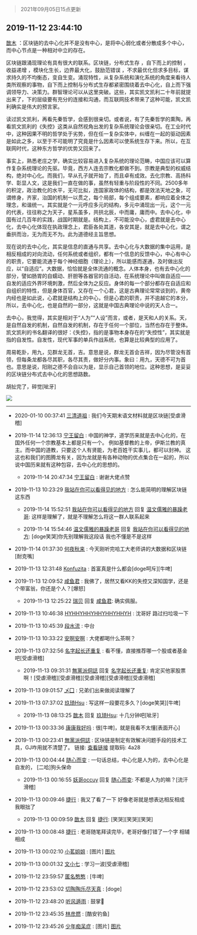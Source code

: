 > 2021年09月05日15点更新
<link rel="stylesheet" href="https://cdn.jsdelivr.net/gh/taotie6/sampleJSON@main/css/photo_show.css">


 ## 2019-11-12 23:44:10 

 [㪚木](https://www.coolapk.com/feed/14832293?shareKey=ZTcwOGU0Yjc5YTIzNjEzMTc1MDU~) ：区块链的去中心化并不是没有中心，是将中心弱化或者分散成多个中心，而中心节点是一种相对中立的存在。

区块链跟涌现理论有具有很大的联系。区块链，分布式生存 ，自下而上的控制 ， 收益递增 ，模块化生长，边界最大化，鼓励范错误 ，不求最优化但求多目标，谋求持久的不均衡态，变自生变<!--break-->。涌现特性，从复杂系统和演化系统的角度来看待人类所观察的事物，自下而上控制与分布式生存都紧密围绕着去中心化，自上而下强调领导力、决策力。群智理论可以从这里突破。这些，其实凯文凯利二十年前就提出来了，下的层级要有充分的连接和沟通，而互联网技术带来了这种可能，凯文凯利确实是伟大的预言家。

读过凯文凯利，再看先秦哲学，会感到很亲切。或者说，有了先秦哲学的熏陶，再看凯文凯利的《失控》这类从自然视角出发的复杂系统理论会很亲切。在工业时代中，这种因果不明的哲学处于劣势，但在任一复杂实体中，纠缠在一起的驱动因素是如此之多，以至于不可能明了究竟是什么因素可以使系统生存下来。所以，在互联网时代，这种东方哲学的优势又回来了。

事实上，熟悉老庄之学，确实比较容易进入复杂系统的理论范畴，中国应该可以算作复杂系统理论的先驱。毕竟，西方人连去宗教化都做不到。宗教是典型的权威结构，绝对中心化。而我们，早从孔子就开始了，而且卓有成效。去化宗教、高扬科学、彰显人文，这是我们一直在做的事，虽然有轻重与阶段性的不同。2500多年的积淀，政治教化的水平，无可比拟，连国家政体的结构，都是效法天地之象，可谓修身，齐家，治国的机制一以贯之，每个局部，每个组成要素，都响应着全体之理念，和谐统一。其实就是个一元呼应多元的结构，多元中涌现出一元，这个一元的代表，往往称之为天子，星系虽多，共拱北辰，中而庸，庸而中。去中心化，中国有过几百年的实践，战国时期就是。结构上，不可能没中心，虚君就是去中心化，去中心化体现在执政理念上，君臣各处其道，各安其是，就是去中心化，谓之垂拱而治，无为而无不为。此为道德经主旨思想。

现在说的去中心化，其实是信息的直通与共享。去中心化与大数据的集中运用，是相反相成的对向流动，任何系统或者组织，都有一个信息的反馈中心，中心有中心的职责，它要能流通于每个神经细胞（理论上），所以能感而遂通，及时做出反应，以“自适应”。大数据，恰恰就是全体流通的概念。人体本身，也有去中心化的部分，譬如肠胃的自蠕动、肝胆等各器官的自活动，在系统理论中叫做自适应——自发的适应外界环境刺激，然后全体为之反应。身体的每一个部分都存在自适应和自组织的特性，但是身体百官，又存在一个心君，这是古典理论常常谈到的，黄帝内经也是如此说，心君就是结构上的中心，但是心君的职责，并不逾越它的本分，所以，去中心化，也是自然的一部分，这就是中国古典理论中说的天人合一。

去中心，我觉得，其实是相对于“人为”“人设”而言，或者，是天和人的关系。天，是自然自发的机制，自然自发的机制，存在于任何一个部位，当然也存在于整体。凯文凯利的书名翻译的很好：《失控》，指的是事物本身存在的“失控性”，其实就是指的自发性。自发性，现代军事的单兵作战系统，也算是比较典型的应用了。

周易乾卦，用九，见群龙无首，吉。意思是说，群龙无首会吉祥，因为尽管没有首领，但每条龙都各尽其职，各尽其责，做好分内事。象曰：用九，天德不可为首也。意思是说，阳刚之德不会自以为是，显示自己首领的地位。这种思想，是妥妥的区块链分布式去中心化的思想路数。

胡扯完了，碎觉[呲牙] 

<div class="album">
<img class="img-item" src="http://image.coolapk.com/feed/2019/0507/23/1081091_4536_0942@400x225.gif" />
</div>

 ------- 

- 2020-01-10 00:37:41 [三清道祖](uid=921511) : 我们今天期末语文材料就是区块链[受虐滑稽] 

- 2019-11-14 12:36:13 [宁王留白](uid=1128987) : 中国的神学，道学历来就是去中心化的，在国外任何一个宗教基本上都是只有一个。
例如基督教的上帝，伊斯兰教的真主。而中国的道教，只要这个人有贤能，为老百姓干实事儿，都可以封神。
这这也和我们的图腾龙有关，因为龙就是有各种动物的优点集合在一起的，所以说中国历来就有这种包容<!--break-->，去中心化的思想的。 

    - 2019-11-14 20:47:34 [宁王留白](uid=1128987) : 谢谢大佬点赞 

- 2019-11-13 10:23:29 [我站在你可以看得见的地方](uid=1262232) : 怎么能简明的理解区块链这东西 

    - 2019-11-14 15:52:51 [我站在你可以看得见的地方](uid=1262232) 回复 [温文儒雅的暴躁老哥](uid=889028): 这样是理解了，就是不理解怎么将这一群人联系起来 

    - 2019-11-14 15:54:46 [温文儒雅的暴躁老哥](uid=889028) 回复 [我站在你可以看得见的地方](uid=1262232): [doge笑哭]你先别理解我这段话 我也不懂是不是这样 

- 2019-11-14 01:37:30 [何夜秋来](uid=552467) : 今天刚听完哈工大老师讲的大数据和区块链[耐克嘴] 

- 2019-11-13 12:31:48 [Konfuzita](uid=2097725) : 首富真是什么都会[doge呵斥][牛啤] 

- 2019-11-13 12:09:52 [咸鱼君](uid=573545) : 我佛了，居然又看KK的失控又深知国学，还是个带富翁，你还是个人？[爆怒] 

    - 2019-11-13 12:25:22 [瑞贝](uid=1475496) 回复 [咸鱼君](uid=573545): 确实佩服。 

- 2019-11-13 10:46:38 [HYHHYHHYHHYHHYHHYH](uid=705318) : 沈哥好  路过扫垃圾一下 

- 2019-11-13 10:45:39 [段水流](uid=735202) : 中台 

- 2019-11-13 10:33:22 [安啊安啊](uid=1080874) : 大佬都喝什么茶啊？ 

- 2019-11-13 07:32:56 [名字起长还重复](uid=485854) : 看不懂，直接推荐哪一个股或者基金吧[受虐滑稽] 

    - 2019-11-13 09:31:31 [無黨派侗誌](uid=963651) 回复 [名字起长还重复](uid=485854): 肯定买他家股票啊！[受虐滑稽][受虐滑稽][受虐滑稽][受虐滑稽][受虐滑稽] 

- 2019-11-13 09:01:57 [乄囗](uid=759206) : 兄弟们出来做阅读理解了 

- 2019-11-13 07:37:02 [玖琦Hsu](uid=1750741) : 写这样一段要花多久？[doge笑哭][牛啤] 

    - 2019-11-13 08:13:25 [㪚木](uid=1081091) 回复 [玖琦Hsu](uid=1750741): 十几分钟吧[呲牙] 

- 2019-11-13 00:33:36 [康康我好吗](uid=1707511) : 很[牛啤]，就是我看不太懂[表面开心] 

- 2019-11-13 00:23:41 [無黨派侗誌](uid=963651) : 区块链是制定有效解决问题手段的技术工具，GJ咋用就不清楚了。
链接: <a class="feed-link-url" href="https://pan.baidu.com/s/1A4vtF4IK8AjnT60YtmwfIA" title="https://pan.baidu.com/s/1A4vtF4IK8AjnT60YtmwfIA" target="_blank" rel="nofollow">查看链接</a> 提取码: 4a28 

- 2019-11-13 00:04:44 [随心而变](uid=1007180) : 一句话总结，中心化是人为的，去中心化是自发的，
[二哈]狗头保命 

    - 2019-11-13 00:16:55 [妖哥occuy](uid=1388591) 回复 [随心而变](uid=1007180): 不都是人为的嘛？[流汗滑稽] 

- 2019-11-13 00:09:46 [捷行](uid=1629443) : 我又了看了一下  好像老哥就是想表达相反相成  我眼拙了 

    - 2019-11-13 00:09:59 [㪚木](uid=1081091) 回复 [捷行](uid=1629443): [笑哭][笑哭][笑哭] 

- 2019-11-13 00:08:48 [捷行](uid=1629443) : 老哥随笔拜读完毕，老哥好像打错了一个字  相辅相成 

- 2019-11-13 00:02:10 [小茗姐姐](uid=2225525) : [图片] [图片](http://image.coolapk.com/feed/2019/1113/00/2225525_7e906593_4530_1623@198x198.jpeg)

- 2019-11-13 00:01:32 [文小七](uid=1641994) : 学习一波[受虐滑稽] 

- 2019-11-12 23:59:57 [匿名憨憨](uid=1095668) : [牛啤] 

- 2019-11-12 23:53:02 [切陶陶乐尽天真](uid=737950) : [doge] 

- 2019-11-12 23:48:20 [听风遁雨](uid=1349084) : 鼓掌👏 

- 2019-11-12 23:45:35 [林彦燃](uid=1381815) : [酷安钓鱼] 

- 2019-11-12 23:45:26 [少年痴呆症](uid=749213) : [图片] [图片](http://image.coolapk.com/feed/2019/1104/19/749213_165cd10a_7926_9424@198x161.jpeg)

